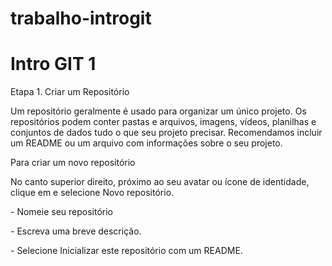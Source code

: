 # trabalho-introgit




<h1>Intro GIT 1</h1>

Etapa 1. Criar um Repositório


Um repositório geralmente é usado para organizar um único projeto. Os repositórios podem conter pastas e arquivos, imagens, vídeos, planilhas e conjuntos de dados
 tudo o que seu projeto precisar. Recomendamos incluir um README ou um arquivo com informações sobre o seu projeto.
 
 <p> Para criar um novo repositório <p>
 
No canto superior direito, próximo ao seu avatar ou ícone de identidade, clique em e selecione Novo repositório.
<p> - Nomeie seu repositório <p> 
<p> - Escreva uma breve descrição. <p> 
<p> - Selecione Inicializar este repositório com um README.<p> 
